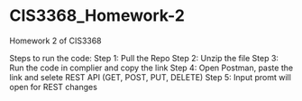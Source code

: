 # CIS3368_Homework-2
Homework 2 of CIS3368

Steps to run the code:
Step 1: Pull the Repo
Step 2: Unzip the file
Step 3: Run the code in complier and copy the link
Step 4: Open Postman, paste the link and selete REST API (GET, POST, PUT, DELETE)
Step 5: Input promt will open for REST changes
